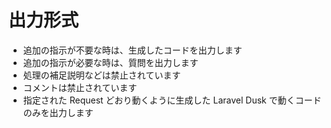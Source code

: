 # 出力形式
- 追加の指示が不要な時は、生成したコードを出力します
- 追加の指示が必要な時は、質問を出力します
- 処理の補足説明などは禁止されています
- コメントは禁止されています
- 指定された Request どおり動くように生成した Laravel Dusk で動くコードのみを出力します
